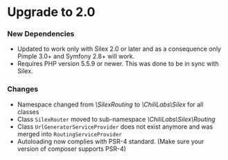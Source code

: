 # Upgrade to 2.0

### New Dependencies

* Updated to work only with Silex 2.0 or later and as a consequence only Pimple
3.0+ and Symfony 2.8+ will work.
* Requires PHP version 5.5.9 or newer. This was done to be in sync with Silex.

### Changes

* Namespace changed from *\SilexRouting* to *\ChiliLabs\Silex* for all classes
* Class ```SilexRouter``` moved to sub-namespace *\ChiliLabs\Silex\Routing*
* Class ```UrlGeneratorServiceProvider``` does not exist anymore and was merged
  into ```RoutingServiceProvider```
* Autoloading now complies with PSR-4 standard. (Make sure your version of
  composer supports PSR-4)
